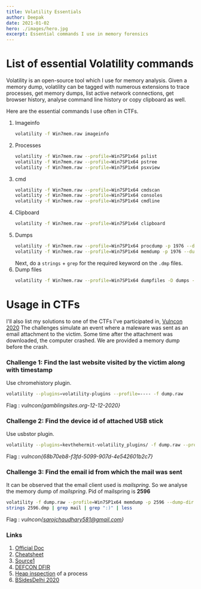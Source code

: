 ```yaml
---
title: Volatility Essentials
author: Deepak
date: 2021-01-02
hero: ./images/hero.jpg
excerpt: Essential commands I use in memory forensics
---
```


# List of essential Volatility commands

Volatility is an open-source tool which I use for memory analysis. Given a memory dump, volatility can be tagged with numerous extensions to trace processes, get memory dumps, list active network connections, get browser history, analyse command line history or copy clipboard as well.

Here are the essential commands I use often in CTFs.


1. Imageinfo 
	```bash
	volatility -f Win7mem.raw imageinfo
	```
2. Processes
	```bash
	volatility -f Win7mem.raw --profile=Win7SP1x64 pslist
	volatility -f Win7mem.raw --profile=Win7SP1x64 pstree
	volatility -f Win7mem.raw --profile=Win7SP1x64 psxview
	```
3. cmd
	```bash
	volatility -f Win7mem.raw --profile=Win7SP1x64 cmdscan
	volatility -f Win7mem.raw --profile=Win7SP1x64 consoles
	volatility -f Win7mem.raw --profile=Win7SP1x64 cmdline
	```
4. Clipboard
	```bash
	volatility -f Win7mem.raw --profile=Win7SP1x64 clipboard
	```
5. Dumps
	```bash
	volatility -f Win7mem.raw --profile=Win7SP1x64 procdump -p 1976 --dump-dir ./dumps # Process executable
	volatility -f Win7mem.raw --profile=Win7SP1x64 memdump -p 1976 --dump-dir ./dumps # Process addressable memory
	```
	Next, do a `strings` + `grep` for the required keyword on the `.dmp` files.
6. Dump files
	```bash
	volatility -f Win7mem.raw --profile=Win7SP1x64 dumpfiles -D dumps -r evt$ -i -S dumps/summary.txt # -r flag is regex, evt$ for files ending with evt
	```

# Usage in CTFs
I'll also list my solutions to one of the CTFs I've participated in, [Vulncon 2020](https://ctftime.org/event/1149)
The challenges simulate an event where a maleware was sent as an email attachment to the victim. Some time after the attachment was downloaded, the computer crashed. We are provided a memory dump before the crash. 
### Challenge 1: Find the last website visited by the victim along with timestamp
Use chromehistory plugin.	
```bash
volatility --plugins=volatility-plugins --profile=---- -f dump.raw
```
Flag : _vulncon{gamblingsites.org-12-12-2020}_

### Challenge 2: Find the device id of attached USB stick
Use usbstor plugin.
```bash
volatility --plugins=kevthehermit-volatility_plugins/ -f dump.raw --profile=Win7SP1x64 usbstor
```
Flag : _vulncon{68b70eb8-f3fd-5099-907d-4e542601b2c7}_

### Challenge 3: Find the email id from which the mail was sent
It can be observed that the email client used is _mailspring_. So we analyse the memory dump of _mailspring_.
Pid of mailspring is **2596**
```bash
volatility -f dump.raw --profile=Win7SP1x64 memdump -p 2596 --dump-dir ./memdumps
strings 2596.dmp | grep mail | grep ":)" | less
```
Flag : _vulncon{sarojchaudhary581@gmail.com}_

### Links 
1. [Official Doc](https://github.com/volatilityfoundation/volatility/wiki/Command-Reference) 
2. [Cheatsheet](https://digital-forensics.sans.org/media/volatility-memory-forensics-cheat-sheet.pdf)
3. [Source1](https://medium.com/@zemelusa/first-steps-to-volatile-memory-analysis-dcbd4d2d56a1)
4. [DEFCON DFIR](https://medium.com/@melanijan93/write-up-memory-forensics-in-the-def-con-dfir-ctf-c2b50ed62c6b)
5. [Heap inspection](https://reverseengineering.stackexchange.com/questions/16176/volatility-manually-inspect-heap-of-a-process) of a process
6. [BSidesDelhi 2020](https://ctftime.org/writeup/24113)